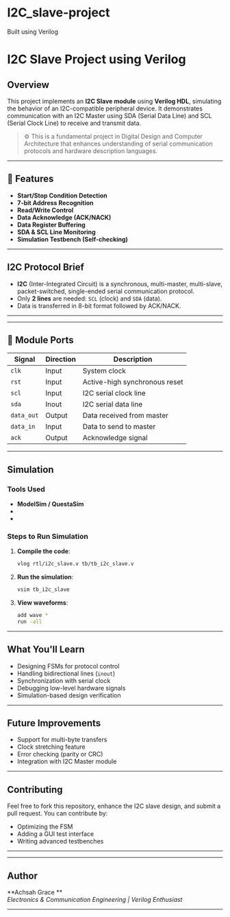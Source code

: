 # I2C_slave-project
Built using Verilog
#  I2C Slave Project using Verilog

##  Overview

This project implements an **I2C Slave module** using **Verilog HDL**, simulating the behavior of an I2C-compatible peripheral device. It demonstrates communication with an I2C Master using SDA (Serial Data Line) and SCL (Serial Clock Line) to receive and transmit data.

> ⚙ This is a fundamental project in Digital Design and Computer Architecture that enhances understanding of serial communication protocols and hardware description languages.

---

## 🔧 Features

- **Start/Stop Condition Detection**
- **7-bit Address Recognition**
- **Read/Write Control**
- **Data Acknowledge (ACK/NACK)**
- **Data Register Buffering**
- **SDA & SCL Line Monitoring**
- **Simulation Testbench (Self-checking)**

---

##  I2C Protocol Brief

- **I2C** (Inter-Integrated Circuit) is a synchronous, multi-master, multi-slave, packet-switched, single-ended serial communication protocol.
- Only **2 lines** are needed: `SCL` (clock) and `SDA` (data).
- Data is transferred in 8-bit format followed by ACK/NACK.

---

---

## 🔩 Module Ports

| Signal     | Direction | Description                     |
|------------|-----------|---------------------------------|
| `clk`      | Input     | System clock                    |
| `rst`      | Input     | Active-high synchronous reset   |
| `scl`      | Input     | I2C serial clock line           |
| `sda`      | Inout     | I2C serial data line            |
| `data_out` | Output    | Data received from master       |
| `data_in`  | Input     | Data to send to master          |
| `ack`      | Output    | Acknowledge signal              |

---

##  Simulation

###  Tools Used

- **ModelSim / QuestaSim**
- 
-

###  Steps to Run Simulation

1. **Compile the code**:
    ```bash
    vlog rtl/i2c_slave.v tb/tb_i2c_slave.v
    ```

2. **Run the simulation**:
    ```bash
    vsim tb_i2c_slave
    ```

3. **View waveforms**:
    ```bash
    add wave *
    run -all
    ```

---

##  What You'll Learn

- Designing FSMs for protocol control
- Handling bidirectional lines (`inout`)
- Synchronization with serial clock
- Debugging low-level hardware signals
- Simulation-based design verification

---

##  Future Improvements

- Support for multi-byte transfers
- Clock stretching feature
- Error checking (parity or CRC)
- Integration with I2C Master module

---

##  Contributing

Feel free to fork this repository, enhance the I2C slave design, and submit a pull request. You can contribute by:

- Optimizing the FSM
- Adding a GUI test interface
- Writing advanced testbenches

---



---

##  Author

**Achsah Grace **  
*Electronics & Communication Engineering | Verilog Enthusiast*  


---





